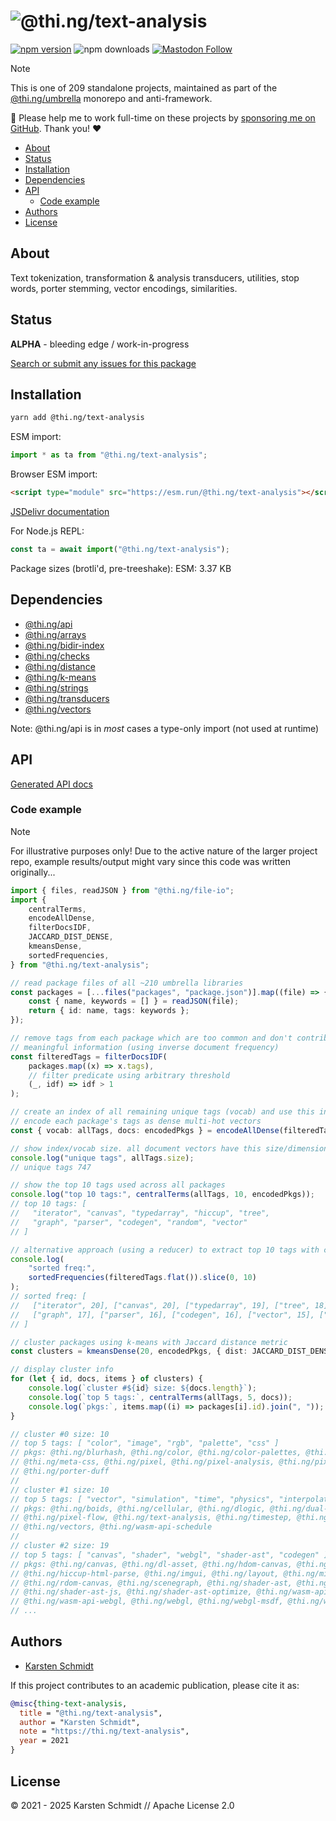 <!-- This file is generated - DO NOT EDIT! -->
<!-- Please see: https://github.com/thi-ng/umbrella/blob/develop/CONTRIBUTING.md#changes-to-readme-files -->
# ![@thi.ng/text-analysis](https://raw.githubusercontent.com/thi-ng/umbrella/develop/assets/banners/thing-text-analysis.svg?b15f54da)

[![npm version](https://img.shields.io/npm/v/@thi.ng/text-analysis.svg)](https://www.npmjs.com/package/@thi.ng/text-analysis)
![npm downloads](https://img.shields.io/npm/dm/@thi.ng/text-analysis.svg)
[![Mastodon Follow](https://img.shields.io/mastodon/follow/109331703950160316?domain=https%3A%2F%2Fmastodon.thi.ng&style=social)](https://mastodon.thi.ng/@toxi)

> [!NOTE]
> This is one of 209 standalone projects, maintained as part
> of the [@thi.ng/umbrella](https://github.com/thi-ng/umbrella/) monorepo
> and anti-framework.
>
> 🚀 Please help me to work full-time on these projects by [sponsoring me on
> GitHub](https://github.com/sponsors/postspectacular). Thank you! ❤️

- [About](#about)
- [Status](#status)
- [Installation](#installation)
- [Dependencies](#dependencies)
- [API](#api)
  - [Code example](#code-example)
- [Authors](#authors)
- [License](#license)

## About

Text tokenization, transformation & analysis transducers, utilities, stop words, porter stemming, vector encodings, similarities.

## Status

**ALPHA** - bleeding edge / work-in-progress

[Search or submit any issues for this package](https://github.com/thi-ng/umbrella/issues?q=%5Btext-analysis%5D+in%3Atitle)

## Installation

```bash
yarn add @thi.ng/text-analysis
```

ESM import:

```ts
import * as ta from "@thi.ng/text-analysis";
```

Browser ESM import:

```html
<script type="module" src="https://esm.run/@thi.ng/text-analysis"></script>
```

[JSDelivr documentation](https://www.jsdelivr.com/)

For Node.js REPL:

```js
const ta = await import("@thi.ng/text-analysis");
```

Package sizes (brotli'd, pre-treeshake): ESM: 3.37 KB

## Dependencies

- [@thi.ng/api](https://github.com/thi-ng/umbrella/tree/develop/packages/api)
- [@thi.ng/arrays](https://github.com/thi-ng/umbrella/tree/develop/packages/arrays)
- [@thi.ng/bidir-index](https://github.com/thi-ng/umbrella/tree/develop/packages/bidir-index)
- [@thi.ng/checks](https://github.com/thi-ng/umbrella/tree/develop/packages/checks)
- [@thi.ng/distance](https://github.com/thi-ng/umbrella/tree/develop/packages/distance)
- [@thi.ng/k-means](https://github.com/thi-ng/umbrella/tree/develop/packages/k-means)
- [@thi.ng/strings](https://github.com/thi-ng/umbrella/tree/develop/packages/strings)
- [@thi.ng/transducers](https://github.com/thi-ng/umbrella/tree/develop/packages/transducers)
- [@thi.ng/vectors](https://github.com/thi-ng/umbrella/tree/develop/packages/vectors)

Note: @thi.ng/api is in _most_ cases a type-only import (not used at runtime)

## API

[Generated API docs](https://docs.thi.ng/umbrella/text-analysis/)

### Code example

> [!NOTE]
> For illustrative purposes only! Due to the active nature of the larger project
> repo, example results/output might vary since this code was written
> originally...

```ts tangle:export/readme-1.ts
import { files, readJSON } from "@thi.ng/file-io";
import {
    centralTerms,
    encodeAllDense,
    filterDocsIDF,
    JACCARD_DIST_DENSE,
    kmeansDense,
    sortedFrequencies,
} from "@thi.ng/text-analysis";

// read package files of all ~210 umbrella libraries
const packages = [...files("packages", "package.json")].map((file) => {
    const { name, keywords = [] } = readJSON(file);
    return { id: name, tags: keywords };
});

// remove tags from each package which are too common and don't contribute
// meaningful information (using inverse document frequency)
const filteredTags = filterDocsIDF(
    packages.map((x) => x.tags),
    // filter predicate using arbitrary threshold
    (_, idf) => idf > 1
);

// create an index of all remaining unique tags (vocab) and use this index to
// encode each package's tags as dense multi-hot vectors
const { vocab: allTags, docs: encodedPkgs } = encodeAllDense(filteredTags);

// show index/vocab size. all document vectors have this size/dimensionality
console.log("unique tags", allTags.size);
// unique tags 747

// show the top 10 tags used across all packages
console.log("top 10 tags:", centralTerms(allTags, 10, encodedPkgs));
// top 10 tags: [
//   "iterator", "canvas", "typedarray", "hiccup", "tree",
//   "graph", "parser", "codegen", "random", "vector"
// ]

// alternative approach (using a reducer) to extract top 10 tags with counts
console.log(
    "sorted freq:",
    sortedFrequencies(filteredTags.flat()).slice(0, 10)
);
// sorted freq: [
//   ["iterator", 20], ["canvas", 20], ["typedarray", 19], ["tree", 18], ["hiccup", 18],
//   ["graph", 17], ["parser", 16], ["codegen", 16], ["vector", 15], ["random", 15]
// ]

// cluster packages using k-means with Jaccard distance metric
const clusters = kmeansDense(20, encodedPkgs, { dist: JACCARD_DIST_DENSE });

// display cluster info
for (let { id, docs, items } of clusters) {
    console.log(`cluster #${id} size: ${docs.length}`);
    console.log(`top 5 tags:`, centralTerms(allTags, 5, docs));
    console.log(`pkgs:`, items.map((i) => packages[i].id).join(", "));
}

// cluster #0 size: 10
// top 5 tags: [ "color", "image", "rgb", "palette", "css" ]
// pkgs: @thi.ng/blurhash, @thi.ng/color, @thi.ng/color-palettes, @thi.ng/hdiff, @thi.ng/imago,
// @thi.ng/meta-css, @thi.ng/pixel, @thi.ng/pixel-analysis, @thi.ng/pixel-dominant-colors
// @thi.ng/porter-duff
//
// cluster #1 size: 10
// top 5 tags: [ "vector", "simulation", "time", "physics", "interpolation" ]
// pkgs: @thi.ng/boids, @thi.ng/cellular, @thi.ng/dlogic, @thi.ng/dual-algebra,
// @thi.ng/pixel-flow, @thi.ng/text-analysis, @thi.ng/timestep, @thi.ng/vclock,
// @thi.ng/vectors, @thi.ng/wasm-api-schedule
//
// cluster #2 size: 19
// top 5 tags: [ "canvas", "shader", "webgl", "shader-ast", "codegen" ]
// pkgs: @thi.ng/canvas, @thi.ng/dl-asset, @thi.ng/hdom-canvas, @thi.ng/hiccup-css,
// @thi.ng/hiccup-html-parse, @thi.ng/imgui, @thi.ng/layout, @thi.ng/mime,
// @thi.ng/rdom-canvas, @thi.ng/scenegraph, @thi.ng/shader-ast, @thi.ng/shader-ast-glsl,
// @thi.ng/shader-ast-js, @thi.ng/shader-ast-optimize, @thi.ng/wasm-api-canvas,
// @thi.ng/wasm-api-webgl, @thi.ng/webgl, @thi.ng/webgl-msdf, @thi.ng/webgl-shadertoy
// ...
```

## Authors

- [Karsten Schmidt](https://thi.ng)

If this project contributes to an academic publication, please cite it as:

```bibtex
@misc{thing-text-analysis,
  title = "@thi.ng/text-analysis",
  author = "Karsten Schmidt",
  note = "https://thi.ng/text-analysis",
  year = 2021
}
```

## License

&copy; 2021 - 2025 Karsten Schmidt // Apache License 2.0
